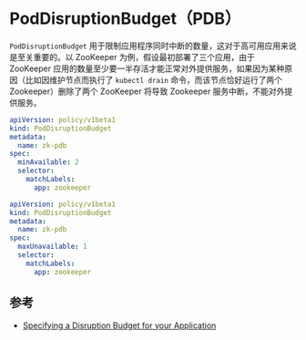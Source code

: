 # PodDisruptionBudget（PDB）

`PodDisruptionBudget` 用于限制应用程序同时中断的数量，这对于高可用应用来说是至关重要的。以 ZooKeeper 为例，假设最初部署了三个应用，由于 ZooKeeper 应用的数量至少要一半存活才能正常对外提供服务，如果因为某种原因（比如因维护节点而执行了 `kubectl drain` 命令，而该节点恰好运行了两个 Zookeeper）删除了两个 ZooKeeper 将导致 Zookeeper 服务中断，不能对外提供服务。

```yaml
apiVersion: policy/v1beta1
kind: PodDisruptionBudget
metadata:
  name: zk-pdb
spec:
  minAvailable: 2
  selector:
    matchLabels:
      app: zookeeper
```

```yaml
apiVersion: policy/v1beta1
kind: PodDisruptionBudget
metadata:
  name: zk-pdb
spec:
  maxUnavailable: 1
  selector:
    matchLabels:
      app: zookeeper
```

## 参考

* [Specifying a Disruption Budget for your Application](https://kubernetes.io/docs/tasks/run-application/configure-pdb/)
